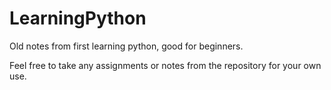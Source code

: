 # LearningPython
Old notes from first learning python, good for beginners.

Feel free to take any assignments or notes from the repository for your own use.
